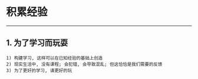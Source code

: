 # **积累经验**
***


## **1. 为了学习而玩耍**
    1) 构建学习, 这样可以在已知经验的基础上创造
    2) 现实生活中, 没有课程; 会犯错, 会导致混乱; 但这恰恰是我们需要的反馈
    3) 为了更好的学习, 请更好的玩
